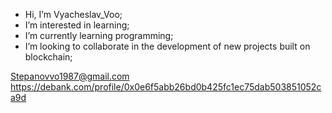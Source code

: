 - Hi, I’m Vyacheslav_Voo;
- I’m interested in learning;
- I’m currently learning programming;
- I’m looking to collaborate in the development of new projects built on blockchain;

Stepanovvo1987@gmail.com
https://debank.com/profile/0x0e6f5abb26bd0b425fc1ec75dab503851052ca9d
